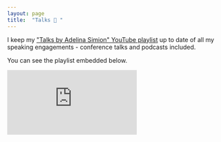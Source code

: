 ```yaml
---
layout: page
title:  "Talks 🎤 "
---
```

I keep my <a href="https://www.youtube.com/playlist?list=PL6bph7VaCLWned9rdGoRpPG_w0QLqcSfB" target="_blank" rel="noopener noreferrer">"Talks by Adelina Simion" YouTube playlist</a> up to date of all my speaking engagements - conference talks and podcasts included. 

You can see the playlist embedded below. 

<div class="video-container">
    <iframe src="https://www.youtube.com/embed/videoseries?list=PL6bph7VaCLWned9rdGoRpPG_w0QLqcSfB" title="YouTube video player" frameborder="0" allow="accelerometer; autoplay; clipboard-write; encrypted-media; gyroscope; picture-in-picture" allowfullscreen></iframe>
</div>
